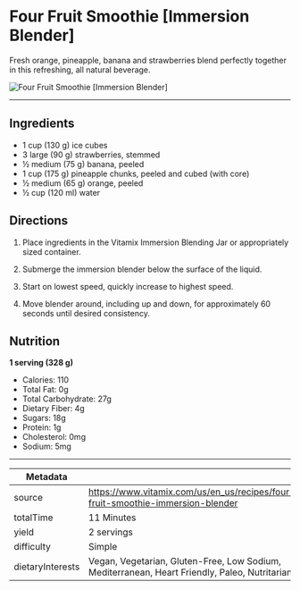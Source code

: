 # Four Fruit Smoothie [Immersion Blender]

Fresh orange, pineapple, banana and strawberries blend perfectly together in this refreshing, all natural beverage.

![Four Fruit Smoothie [Immersion Blender]](https://www.vitamix.com/content/dam/vitamix/migration/media/recipe/rcpfourfruitsmoothie/images/Four_Fruit_Smoothie_0.jpg)

---

## Ingredients

- 1 cup (130 g) ice cubes
- 3 large (90 g) strawberries, stemmed
- ½ medium (75 g) banana, peeled
- 1 cup (175 g) pineapple chunks, peeled and cubed (with core)
- ½ medium (65 g) orange, peeled
- ½ cup (120 ml) water

## Directions

1. Place ingredients in the Vitamix Immersion Blending Jar or appropriately sized container.

2. Submerge the immersion blender below the surface of the liquid.

3. Start on lowest speed, quickly increase to highest speed.

4. Move blender around, including up and down, for approximately 60 seconds until desired consistency.

## Nutrition

**1 serving (328 g)**

- Calories: 110
- Total Fat: 0g
- Total Carbohydrate: 27g
- Dietary Fiber: 4g
- Sugars: 18g
- Protein: 1g
- Cholesterol: 0mg
- Sodium: 5mg

---

| Metadata |  |
| --- | --- |
| source | https://www.vitamix.com/us/en_us/recipes/four-fruit-smoothie-immersion-blender |
| totalTime | 11 Minutes |
| yield | 2 servings |
| difficulty | Simple |
| dietaryInterests | Vegan, Vegetarian, Gluten-Free, Low Sodium, Mediterranean, Heart Friendly, Paleo, Nutritarian |
